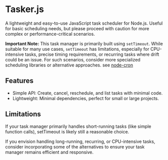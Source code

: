 # Tasker.js

A lightweight and easy-to-use JavaScript task scheduler for Node.js. Useful for basic scheduling needs, but please proceed with caution for more complex or performance-critical scenarios.


**Important Note:** 
This task manager is primarily built using `setTimeout`. While suitable for many use cases, `setTimeout` has limitations, especially for CPU-intensive tasks, precise timing requirements, or recurring tasks where drift could be an issue. For such scenarios, consider more specialized scheduling libraries or alternative approaches. see [node-cron](https://www.npmjs.com/package/node-cron)


## Features

- Simple API: Create, cancel, reschedule, and list tasks with minimal code.
- Lightweight: Minimal dependencies, perfect for small or large projects. 

## Limitations

If your task manager primarily handles short-running tasks (like simple function calls), setTimeout is likely still a reasonable choice.

If you envision handling long-running, recurring, or CPU-intensive tasks, consider incorporating some of the alternatives to ensure your task manager remains efficient and responsive.